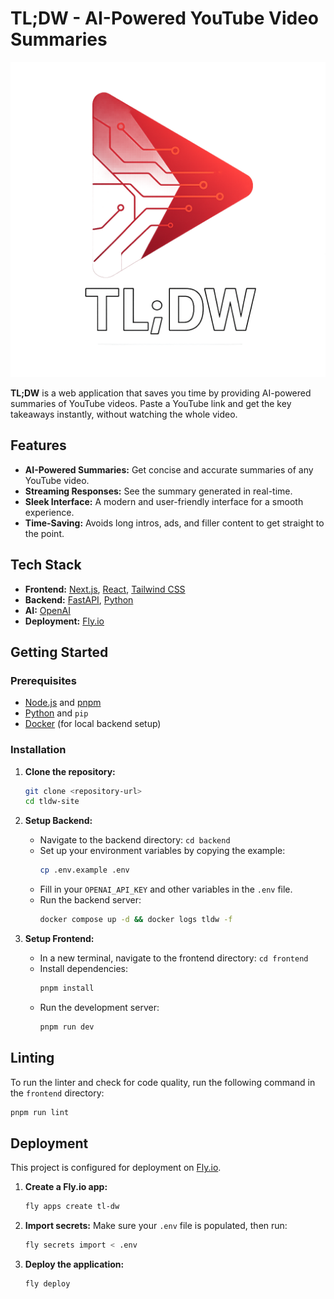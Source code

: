 # TL;DW - AI-Powered YouTube Video Summaries

![TL;DW Logo](frontend/public/logo-tech.png)

**TL;DW** is a web application that saves you time by providing AI-powered summaries of YouTube videos. Paste a YouTube link and get the key takeaways instantly, without watching the whole video.

## Features

- **AI-Powered Summaries:** Get concise and accurate summaries of any YouTube video.
- **Streaming Responses:** See the summary generated in real-time.
- **Sleek Interface:** A modern and user-friendly interface for a smooth experience.
- **Time-Saving:** Avoids long intros, ads, and filler content to get straight to the point.

## Tech Stack

- **Frontend:** [Next.js](https://nextjs.org/), [React](https://react.dev/), [Tailwind CSS](https://tailwindcss.com/)
- **Backend:** [FastAPI](https://fastapi.tiangolo.com/), [Python](https://www.python.org/)
- **AI:** [OpenAI](https://openai.com/)
- **Deployment:** [Fly.io](https://fly.io/)

## Getting Started

### Prerequisites

- [Node.js](https://nodejs.org/en) and [pnpm](https://pnpm.io/)
- [Python](https://www.python.org/) and `pip`
- [Docker](https://www.docker.com/) (for local backend setup)

### Installation

1.  **Clone the repository:**

    ```bash
    git clone <repository-url>
    cd tldw-site
    ```

2.  **Setup Backend:**

    - Navigate to the backend directory: `cd backend`
    - Set up your environment variables by copying the example:
      ```bash
      cp .env.example .env
      ```
    - Fill in your `OPENAI_API_KEY` and other variables in the `.env` file.
    - Run the backend server:
      ```bash
      docker compose up -d && docker logs tldw -f
      ```

3.  **Setup Frontend:**
    - In a new terminal, navigate to the frontend directory: `cd frontend`
    - Install dependencies:
      ```bash
      pnpm install
      ```
    - Run the development server:
      ```bash
      pnpm run dev
      ```

## Linting

To run the linter and check for code quality, run the following command in the `frontend` directory:

```bash
pnpm run lint
```

## Deployment

This project is configured for deployment on [Fly.io](https://fly.io/).

1.  **Create a Fly.io app:**

    ```bash
    fly apps create tl-dw
    ```

2.  **Import secrets:**
    Make sure your `.env` file is populated, then run:

    ```bash
    fly secrets import < .env
    ```

3.  **Deploy the application:**
    ```bash
    fly deploy
    ```
